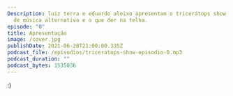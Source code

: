 ```yaml
---
Description: luiz terra e eduardo aleixo apresentam o tricerátops show. podcast
  de música alternativa e o que der na telha.
episode: "0"
title: Apresentação
image: /cover.jpg
publishDate: 2021-06-28T21:00:00.335Z
podcast_file: /episodios/triceratops-show-episodio-0.mp3
podcast_duration: ""
podcast_bytes: 1535036
---
```



:)
